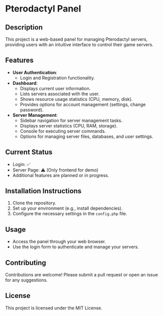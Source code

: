 # Pterodactyl Panel

## Description
This project is a web-based panel for managing Pterodactyl servers, providing users with an intuitive interface to control their game servers.

## Features
- **User Authentication**: 
  - Login and Registration functionality.
- **Dashboard**: 
  - Displays current user information.
  - Lists servers associated with the user.
  - Shows resource usage statistics (CPU, memory, disk).
  - Provides options for account management (settings, change password).
- **Server Management**: 
  - Sidebar navigation for server management tasks.
  - Displays server statistics (CPU, RAM, storage).
  - Console for executing server commands.
  - Options for managing server files, databases, and user settings.

## Current Status
- Login: ✅
- Server Page: ⚠️ (Only frontend for demo)
- Additional features are planned or in progress.

## Installation Instructions
1. Clone the repository.
2. Set up your environment (e.g., install dependencies).
3. Configure the necessary settings in the `config.php` file.

## Usage
- Access the panel through your web browser.
- Use the login form to authenticate and manage your servers.

## Contributing
Contributions are welcome! Please submit a pull request or open an issue for any suggestions.

## License
This project is licensed under the MIT License.
